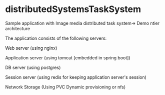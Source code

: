 # distributedSystemsTaskSystem
Sample application with Image media distributed task system-> Demo ntier architecture

The application consists of the following servers:

Web server (using nginx)

Application server (using tomcat [embedded in spring boot])

DB server (using postgres)

Session server (using redis for keeping application server's session)

Network Storage (Using PVC Dynamic provisioning or nfs)

